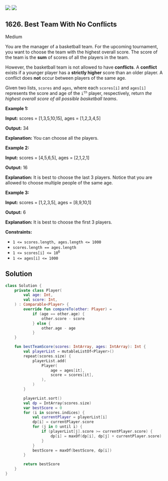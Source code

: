 [![](https://img.shields.io/github/stars/javadev/LeetCode-in-Kotlin?label=Stars&style=flat-square)](https://github.com/javadev/LeetCode-in-Kotlin)
[![](https://img.shields.io/github/forks/javadev/LeetCode-in-Kotlin?label=Fork%20me%20on%20GitHub%20&style=flat-square)](https://github.com/javadev/LeetCode-in-Kotlin/fork)

## 1626\. Best Team With No Conflicts

Medium

You are the manager of a basketball team. For the upcoming tournament, you want to choose the team with the highest overall score. The score of the team is the **sum** of scores of all the players in the team.

However, the basketball team is not allowed to have **conflicts**. A **conflict** exists if a younger player has a **strictly higher** score than an older player. A conflict does **not** occur between players of the same age.

Given two lists, `scores` and `ages`, where each `scores[i]` and `ages[i]` represents the score and age of the <code>i<sup>th</sup></code> player, respectively, return _the highest overall score of all possible basketball teams_.

**Example 1:**

**Input:** scores = [1,3,5,10,15], ages = [1,2,3,4,5]

**Output:** 34

**Explanation:** You can choose all the players.

**Example 2:**

**Input:** scores = [4,5,6,5], ages = [2,1,2,1]

**Output:** 16

**Explanation:** It is best to choose the last 3 players. Notice that you are allowed to choose multiple people of the same age.

**Example 3:**

**Input:** scores = [1,2,3,5], ages = [8,9,10,1]

**Output:** 6

**Explanation:** It is best to choose the first 3 players.

**Constraints:**

*   `1 <= scores.length, ages.length <= 1000`
*   `scores.length == ages.length`
*   <code>1 <= scores[i] <= 10<sup>6</sup></code>
*   `1 <= ages[i] <= 1000`

## Solution

```kotlin
class Solution {
    private class Player(
        val age: Int,
        val score: Int,
    ) : Comparable<Player> {
        override fun compareTo(other: Player) =
            if (age == other.age) {
                other.score - score
            } else {
                other.age - age
            }
    }

    fun bestTeamScore(scores: IntArray, ages: IntArray): Int {
        val playerList = mutableListOf<Player>()
        repeat(scores.size) {
            playerList.add(
                Player(
                    age = ages[it],
                    score = scores[it],
                ),
            )
        }

        playerList.sort()
        val dp = IntArray(scores.size)
        var bestScore = 0
        for (i in scores.indices) {
            val currentPlayer = playerList[i]
            dp[i] = currentPlayer.score
            for (j in 0 until i) {
                if (playerList[j].score >= currentPlayer.score) {
                    dp[i] = maxOf(dp[i], dp[j] + currentPlayer.score)
                }
            }
            bestScore = maxOf(bestScore, dp[i])
        }

        return bestScore
    }
}
```